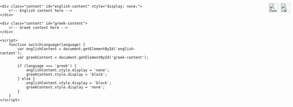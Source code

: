 <!DOCTYPE html>
<html lang="el">
<head>
    <meta charset="UTF-8">
    <meta name="viewport" content="width=device-width, initial-scale=1.0">
    <title>Platres 3on3 Basketball Tournament</title>
    <style>
        /* Add your CSS styles here */
        body {
            margin: 0;
            padding: 0;
            font-family: Arial, sans-serif;
        }
        #language-switcher {
            position: fixed;
            top: 10px;
            right: 10px;
        }
        #language-switcher img {
            width: 30px;
            height: auto;
            margin-left: 5px;
            cursor: pointer;
        }
        .content {
            margin: 20px;
            color: #333;
        }
    </style>
</head>
<body>
    <div id="language-switcher">
        <img src="https://upload.wikimedia.org/wikipedia/commons/thumb/5/5c/Flag_of_Greece.svg/2560px-Flag_of_Greece.svg.png" alt="Greek Flag" onclick="switchLanguage('greek')">
        <img src="https://upload.wikimedia.org/wikipedia/en/thumb/a/ae/Flag_of_the_United_Kingdom.svg/1280px-Flag_of_the_United_Kingdom.svg.png" alt="UK Flag" onclick="switchLanguage('english')">
    </div>

    <div class="content" id="english-content" style="display: none;">
        <!-- English content here -->
    </div>

    <div class="content" id="greek-content">
        <!-- Greek content here -->
    </div>

    <script>
        function switchLanguage(language) {
            var englishContent = document.getElementById('english-content');
            var greekContent = document.getElementById('greek-content');

            if (language === 'greek') {
                englishContent.style.display = 'none';
                greekContent.style.display = 'block';
            } else {
                englishContent.style.display = 'block';
                greekContent.style.display = 'none';
            }
        }
    </script>
</body>
</html>
